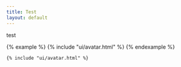 ```yaml
---
title: Test
layout: default
---
```


test

{% example %}
{% include "ui/avatar.html" %}
{% endexample %}

```html
{% include "ui/avatar.html" %}
```